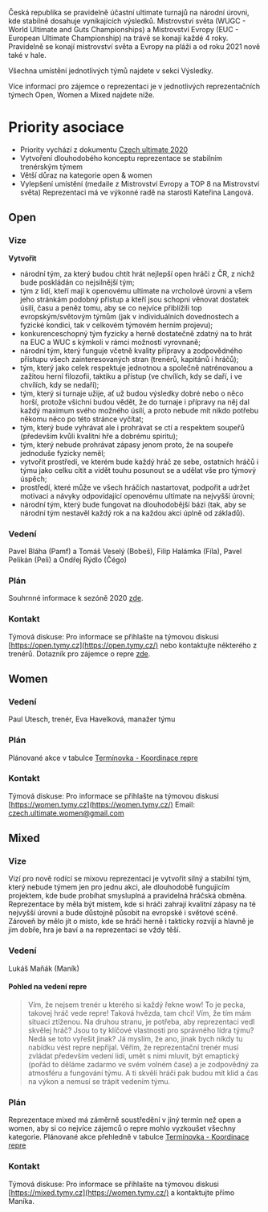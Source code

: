 

Česká republika se pravidelně účastní ultimate turnajů na národní úrovni, kde stabilně dosahuje vynikajících výsledků. Mistrovství světa (WUGC - World Ultimate and Guts Championships) a Mistrovství Evropy (EUC - European Ultimate Championship) na trávě se konají každé 4 roky. Pravidelně se konají mistrovství světa a Evropy na pláži a od roku 2021 nově také v hale.

Všechna umístění jednotlivých týmů najdete v sekci Výsledky.

Více informací pro zájemce o reprezentaci je v jednotlivých reprezentačních týmech Open, Women a Mixed najdete níže.


# Priority asociace

- Priority vychází z dokumentu [Czech ultimate 2020](https://cald.cz/czech-ultimate-2020) 
- Vytvoření dlouhodobého konceptu reprezentace se stabilním trenérským týmem
- Větší důraz na kategorie open & women
- Vylepšení umístění (medaile z Mistrovství Evropy a TOP 8 na Mistrovství světa)
Reprezentaci má ve výkonné radě na starosti Kateřina Langová.

## Open
### Vize
**Vytvořit**
-   národní tým, za který budou chtít hrát nejlepší open hráči z ČR, z nichž bude poskládán co nejsilnější tým;
-   tým z lidí, kteří mají k openovému ultimate na vrcholové úrovni a všem jeho stránkám podobný přístup a kteří jsou schopni věnovat dostatek úsilí, času a peněz tomu, aby se co nejvíce přiblížili top evropským/světovým týmům (jak v individuálních dovednostech a fyzické kondici, tak v celkovém týmovém herním projevu);
 -   konkurenceschopný tým fyzicky a herně dostatečně zdatný na to hrát na EUC a WUC s kýmkoli v rámci možností vyrovnaně;
-   národní tým, který funguje včetně kvality přípravy a zodpovědného přístupu všech zainteresovaných stran (trenérů, kapitánů i hráčů);
-   tým, který jako celek respektuje jednotnou a společně natrénovanou a zažitou herní filozofii, taktiku a přístup (ve chvílích, kdy se daří, i ve chvílích, kdy se nedaří);
-   tým, který si turnaje užije, ať už budou výsledky dobré nebo o něco horší, protože všichni budou vědět, že do turnaje i přípravy na něj dal každý maximum svého možného úsilí, a proto nebude mít nikdo potřebu někomu něco po této stránce vyčítat;
-   tým, který bude vyhrávat ale i prohrávat se ctí a respektem soupeřů (především kvůli kvalitní hře a dobrému spiritu);
-   tým, který nebude prohrávat zápasy jenom proto, že na soupeře jednoduše fyzicky neměl;
-   vytvořit prostředí, ve kterém bude každý hráč ze sebe, ostatních hráčů i týmu jako celku cítit a vidět touhu posunout se a udělat vše pro týmový úspěch;
-   prostředí, které může ve všech hráčích nastartovat, podpořit a udržet motivaci a návyky odpovídající openovému ultimate na nejvyšší úrovni;
-   národní tým, který bude fungovat na dlouhodobější bázi (tak, aby se národní tým nestavěl každý rok a na každou akci úplně od základů).
    
### Vedení
Pavel Bláha (Pamf) a Tomáš Veselý (Bobeš), Filip Halámka (Fíla), Pavel Pelikán (Peli) a Ondřej Rýdlo (Čégo)

### Plán
Souhrnné informace k sezóně 2020 [zde](https://drive.google.com/file/d/1IU_jCZjywD9HcF47GTps0NSxvCT9PXHn/view?usp=sharing).

### Kontakt
Týmová diskuse: Pro informace se přihlašte na týmovou diskusi [https://open.tymy.cz](https://open.tymy.cz/) nebo kontaktujte některého z trenérů.
Dotazník pro zájemce o repre [zde](https://forms.gle/Fyv6v2igFc7wWegA7).

## Women
### Vedení
Paul Utesch, trenér, Eva Havelková, manažer týmu

### Plán
Plánované akce v tabulce [Termínovka - Koordinace repre](https://docs.google.com/spreadsheets/d/1JSNbhNqnJq2M1BZdFmGcLaakjvaskYaIgzjMlZGhA9U/edit#gid=439383987)

### Kontakt
Týmová diskuse: Pro informace se přihlašte na týmovou diskusi [https://women.tymy.cz](https://women.tymy.cz/)
Email: czech.ultimate.women@gmail.com

  
## Mixed
### Vize
Vizí pro nově rodící se mixovu reprezentaci je vytvořit silný a stabilní tým, který nebude týmem jen pro jednu akci, ale dlouhodobě fungujícím projektem, kde bude probíhat smysluplná a pravidelná hráčská obměna. Reprezentace by měla být místem, kde si hráči zahrají kvalitní zápasy na té nejvyšší úrovni a bude důstojně působit na evropské i světové scéně. Zároveň by mělo jít o místo, kde se hráči herně i takticky rozvíjí a hlavně je jim dobře, hra je baví a na reprezentaci se vždy těší.

### Vedení
Lukáš Maňák (Maník)

#### Pohled na vedení repre
> Vím, že nejsem trenér u kterého si každý řekne wow! To je pecka, takovej hráč vede repre! Taková hvězda, tam chci! Vím, že tím mám situaci ztíženou. Na druhou stranu, je potřeba, aby reprezentaci vedl skvělej hráč? Jsou to ty klíčové vlastnosti pro správného lídra týmu? Nedá se toto vyřešit jinak? Já myslím, že ano, jinak bych nikdy tu nabídku vést repre nepřijal. Věřím, že reprezentační trenér musí zvládat především vedení lidí, umět s nimi mluvit, být emaptický (pořád to děláme zadarmo ve svém volném čase) a je zodpovědný za atmosféru a fungování týmu. A ti skvělí hráči pak budou mít klid a čas na výkon a nemusí se trápit vedením týmu.

### Plán
Reprezentace mixed má záměrně soustředění v jiný termín než open a women, aby si co nejvíce zájemců o repre mohlo vyzkoušet všechny kategorie. Plánované akce přehledně v tabulce [Termínovka - Koordinace repre](https://docs.google.com/spreadsheets/d/1JSNbhNqnJq2M1BZdFmGcLaakjvaskYaIgzjMlZGhA9U/edit#gid=439383987)

### Kontakt
Týmová diskuse: Pro informace se přihlašte na týmovou diskusi [https://mixed.tymy.cz](https://women.tymy.cz/) a kontaktujte přímo Maníka.

